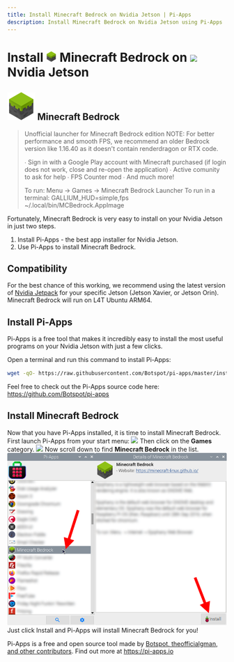 ```yaml
---
title: Install Minecraft Bedrock on Nvidia Jetson | Pi-Apps
description: Install Minecraft Bedrock on Nvidia Jetson using Pi-Apps
---
```

<div class="simple-install-content content">

# Install <img src="/img/app-icons/Minecraft Bedrock/icon-64.png" height=24> Minecraft Bedrock on <img src=/img/other-icons/nvidia-icon.svg height=24> Nvidia Jetson

## <img src="/img/app-icons/Minecraft Bedrock/icon-64.png"> Minecraft Bedrock
> Unofficial launcher for Minecraft Bedrock edition
> NOTE: For better performance and smooth FPS, we recommend an older Bedrock version like 1.16.40 as it doesn't contain renderdragon or RTX code.
> 
>  ∙ Sign in with a Google Play account with Minecraft purchased (if login does not work, close and re-open the application)
>  ∙ Active comunity to ask for help
>  ∙ FPS Counter mod
>  ∙ And much more!
> 
> To run: Menu -> Games -> Minecraft Bedrock Launcher
> To run in a terminal: GALLIUM_HUD=simple,fps ~/.local/bin/MCBedrock.AppImage

Fortunately, Minecraft Bedrock is very easy to install on your Nvidia Jetson in just two steps.
1. Install Pi-Apps - the best app installer for Nvidia Jetson.
2. Use Pi-Apps to install Minecraft Bedrock.
</div>
<div class="simple-install-content content">

## Compatibility
For the best chance of this working, we recommend using the latest version of [Nvidia Jetpack](https://developer.nvidia.com/embedded/jetpack-archive) for your specific Jetson (Jetson Xavier, or Jetson Orin).
Minecraft Bedrock will run on L4T Ubuntu ARM64.
</div>
<div class="simple-install-content content">

## Install Pi-Apps

Pi-Apps is a free tool that makes it incredibly easy to install the most useful programs on your Nvidia Jetson with just a few clicks.

Open a terminal and run this command to install Pi-Apps:
```bash
wget -qO- https://raw.githubusercontent.com/Botspot/pi-apps/master/install | bash
```
Feel free to check out the Pi-Apps source code here: https://github.com/Botspot/pi-apps
</div>
<div class="simple-install-content content">

## Install Minecraft Bedrock

Now that you have Pi-Apps installed, it is time to install Minecraft Bedrock.
First launch Pi-Apps from your start menu:
<img src="/img/start-menu.png">
Then click on the <b>Games</b> category.
<img src="/img/category-selections/Games.png">
Now scroll down to find <b>Minecraft Bedrock</b> in the list.
<img src="/img/app-icons/Minecraft Bedrock/app-selection.png">
Just click Install and Pi-Apps will install Minecraft Bedrock for you!
</div>
<div class="simple-install-content content">

Pi-Apps is a free and open source tool made by [Botspot, theofficialgman, and other contributors](/about/#contributors). Find out more at https://pi-apps.io
</div>
